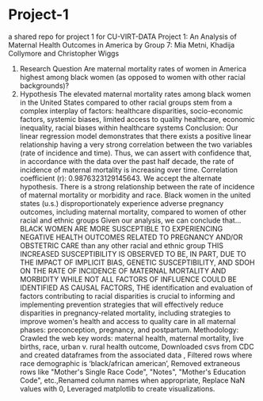 # Project-1
a shared repo for project 1 for CU-VIRT-DATA
Project 1: An Analysis of Maternal Health Outcomes in America
by Group 7: Mia Metni, Khadija Collymore and Christopher Wiggs
1. Research Question
Are maternal mortality rates of women in America highest among black women (as opposed to women with other racial backgrounds)?
2. Hypothesis
The elevated maternal mortality rates among black women in the United States compared to other racial groups stem from a complex interplay of factors:
healthcare disparities,
socio-economic factors,
systemic biases,
limited access to quality healthcare,
economic inequality,
racial biases within healthcare systems
Conclusion: Our linear regression model demonstrates that there exists a positive linear relationship having a very strong correlation between the two variables (rate of incidence and time). Thus, we can assert with confidence that, in accordance with the data over the past half decade, the rate of incidence of maternal mortality is increasing over time. Correlation coefficient (r): 0.9876323129145643. We accept the alternate hypothesis. There is a strong relationship between the rate of incidence of maternal mortality or morbidity and race. Black women in the united states (u.s.) disproportionately experience adverse pregnancy outcomes, including maternal mortality, compared to women of other racial and ethnic groups
Given our analysis, we can conclude that…
BLACK WOMEN ARE MORE SUSCEPTIBLE TO EXPERIENCING NEGATIVE HEALTH OUTCOMES RELATED TO PREGNANCY AND/OR OBSTETRIC CARE than any other racial and ethnic group
THIS INCREASED SUSCEPTIBILITY IS OBSERVED TO BE, IN PART, DUE TO THE IMPACT OF IMPLICIT BIAS, GENETIC SUSCEPTIBILITY, AND SDOH ON THE RATE OF INCIDENCE OF MATERNAL MORTALITY AND MORBIDITY
WHILE NOT ALL FACTORS OF INFLUENCE COULD BE IDENTIFIED AS CAUSAL FACTORS, THE identification and evaluation of factors contributing to racial disparities is crucial to informing and implementing prevention strategies that will effectively reduce disparities in pregnancy-related mortality, including strategies to improve women's health and access to quality care in all maternal phases: preconception, pregnancy, and postpartum.
Methodology: Crawled the web key words: maternal health, maternal mortality, live births, race, urban v. rural health outcome, Downloaded csvs from CDC and created dataframes from the associated data , Filtered rows where race demographic is ‘black/african american’, Removed extraneous rows like "Mother's Single Race Code", "Notes", "Mother's Education Code", etc.,Renamed column names when appropriate, Replace NaN values with 0, Leveraged matplotlib to create visualizations.
